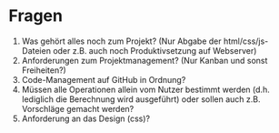 # Fragen 

1. Was gehört alles noch zum Projekt? (Nur Abgabe der html/css/js-Dateien oder z.B. auch noch Produktivsetzung auf Webserver)
1. Anforderungen zum Projektmanagement? (Nur Kanban und sonst Freiheiten?)
1. Code-Management auf GitHub in Ordnung?
2. Müssen alle Operationen allein vom Nutzer bestimmt werden (d.h. lediglich die Berechnung wird ausgeführt) oder sollen auch z.B. Vorschläge gemacht werden?
3. Anforderung an das Design (css)?
